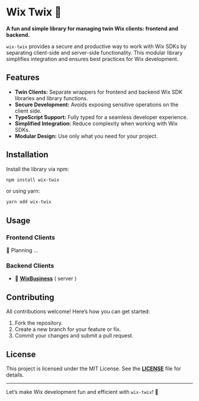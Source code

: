 # Wix Twix 🍫

**A fun and simple library for managing twin Wix clients: frontend and backend.**

`wix-twix` provides a secure and productive way to work with Wix SDKs by separating client-side and server-side functionality. This modular library simplifies integration and ensures best practices for Wix development.

## Features

- **Twin Clients:** Separate wrappers for frontend and backend Wix SDK libraries and library functions.
- **Secure Development:** Avoids exposing sensitive operations on the client side.
- **TypeScript Support:** Fully typed for a seamless developer experience.
- **Simplified Integration:** Reduce complexity when working with Wix SDKs.
- **Modular Design:** Use only what you need for your project.

## Installation

Install the library via npm:

```bash
npm install wix-twix
```

or using yarn:

```bash
yarn add wix-twix
```

## Usage

### Frontend Clients

🚧 Planning ...

### Backend Clients 

- 🏢 **[WixBusiness](docs/wix-business.md)** ( server )

## Contributing

All contributions welcome! Here’s how you can get started:

1. Fork the repository.
2. Create a new branch for your feature or fix.
3. Commit your changes and submit a pull request.

## License

This project is licensed under the MIT License. See the **[LICENSE](LICENSE)** file for details.

---

Let’s make Wix development fun and efficient with `wix-twix`! 🚀
